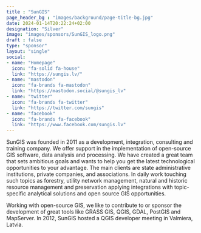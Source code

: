 ```yaml
---
title : "SunGIS"
page_header_bg : "images/background/page-title-bg.jpg"
date: 2024-01-14T20:22:24+02:00
designation: "Silver"
image: "images/sponsors/SunGIS_logo.png"
draft : false
type: "sponsor"
layout: "single"
social:
- name: "Homepage"
  icon: "fa-solid fa-house"
  link: "https://sungis.lv/"
- name: "mastodon"
  icon: "fa-brands fa-mastodon"
  link: "https://mastodon.social/@sungis_lv"
- name: "twitter"
  icon: "fa-brands fa-twitter"
  link: "https://twitter.com/sungis"
- name: "facebook"
  icon: "fa-brands fa-facebook"
  link: "https://www.facebook.com/sungis.lv"
---
```


SunGIS was founded in 2011 as a development, integration, consulting and
training company. We offer support in the implementation of open-source GIS
software, data analysis and processing. We have created a great team that sets
ambitious goals and wants to help you get the latest technological opportunities
to your advantage. The main clients are state administrative institutions,
private companies, and associations. In daily work touching such topics as
forestry, utility network management, natural and historic resource management
and preservation applying integrations with topic-specific analytical solutions
and open source GIS opportunities.

Working with open-source GIS, we like to contribute to or sponsor the
development of great tools like GRASS GIS, QGIS, GDAL, PostGIS and MapServer.
In 2012, SunGIS hosted a QGIS developer meeting in Valmiera, Latvia.
